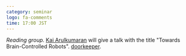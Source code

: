```yaml
---
category: seminar
logo: fa-comments
time: 17:00 JST
---
```


*Reading group.* [Kai Arulkumaran](http://kaixhin.com) will give a talk with the title "Towards Brain-Controlled Robots". [doorkeeper](https://c5dc59ed978213830355fc8978.doorkeeper.jp/events/176737).  

